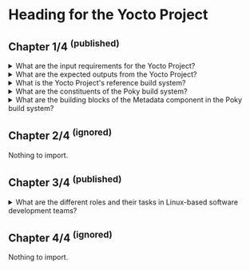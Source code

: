 # Heading for the Yocto Project

## Chapter 1/4 <sup>(published)</sup>

<details>
<summary>What are the input requirements for the Yocto Project?</summary>

> - Applications to install
> - Architecture to use
> - License restrictions

> **Resources**
> - Heading for the Yocto Project - Chapter 1

> **References**
---
</details>

<details>
<summary>What are the expected outputs from the Yocto Project?</summary>

> - Bootloader such as U-Boot, GRUB, Syslinux etc.
> - Linux kernel image with added or removed features as necessary
> - Root filesystem usually called rootfs containing the files
> - List of licenses of packages included in the rootfs
> - The source for distribution to comply on the copyleft requirements

> **Resources**
> - Heading for the Yocto Project - Chapter 1

> **References**
---
</details>

<details>
<summary>What is the Yocto Project's reference build system?</summary>

> The build system used within the Yocto Project is *Poky* which is composed by
> a set of files to provide the information required for the build system to
> work.

> **Resources**
> - Heading for the Yocto Project - Chapter 1

> **References**
---
</details>

<details>
<summary>What are the constituents of the Poky build system?</summary>

> - **Metadata** tool is a collection of Shell and Python scripts, and a custom
>   configuration language, informing the steps needed to build, download the
>   source code and other tasks related to a specific software application or
>   library.
> - **BitBake** is the build orchastration tool, responsible to generate, order
>   and run the tasks based on the information gathered from the metadata
>   files.

> **Resources**
> - Heading for the Yocto Project - Chapter 1

> **References**
---
</details>

<details>
<summary>What are the building blocks of the Metadata component in the Poky build system?</summary>

> There are two sub-modules in the Metadata component:
>
> - **OpenEmbedded-Core:** the core infrastructure for the cross-compilation
>   environment and offers the basic set of applications, libraries and
>   utilities ready to used in Linux-based operating systems. Six different
>   processor architectures (ARM, ARM64, x86, x86-64, PowerPC, MIPS and MIPS64)
>   are supported in the system, and all tests and development is done using
>   emulated machines, on QEMU.
> - **Yocto Project's Specific Metadata:** provided by the Yocto Project to
>   configure the build system to fulfill Yocto Project needs and includes a
>   set of board support packages (BSP).

> **Resources**
> - Heading for the Yocto Project - Chapter 1

> **References**
---
</details>

## Chapter 2/4 <sup>(ignored)</sup>

Nothing to import.

## Chapter 3/4 <sup>(published)</sup>

<details>
<summary>What are the different roles and their tasks in Linux-based software development teams?</summary>

> - **Low level developers**
>   + Board bring-up
>   + Bootloader development
>   + Kernel development
>   + Device drvier development
> - **Application developers**
>   + Application development
>   + Application customization
> - **System architect**
>   + Application list management
>   + Software Development Kit (SDK) development
>   + Integration into build system
>   + Releases
> - **Legal authority**
>   + License management

> **Resources**
> - Heading for the Yocto Project - Chapter 3

> **References**
---
</details>

## Chapter 4/4 <sup>(ignored)</sup>

Nothing to import.
